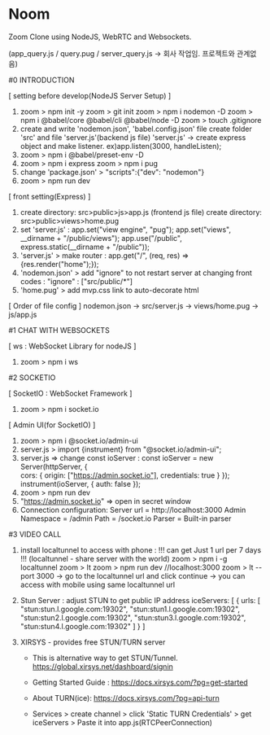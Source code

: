 # Noom

Zoom Clone using NodeJS, WebRTC and Websockets.

(app_query.js / query.pug / server_query.js -> 회사 작업임. 프로젝트와 관계없음)

#0 INTRODUCTION

[ setting before develop(NodeJS Server Setup) ]

1.  zoom > npm init -y
    zoom > git init
    zoom > npm i nodemon -D
    zoom > npm i @babel/core @babel/cli @babel/node -D
    zoom > touch .gitignore
2.  create and write 'nodemon.json', 'babel.config.json' file
    create folder 'src' and file 'server.js'(backend js file)
    'server.js' -> create express object and make listener. ex)app.listen(3000, handleListen);
3.  zoom > npm i @babel/preset-env -D
4.  zoom > npm i express
    zoom > npm i pug
5.  change 'package.json' > "scripts":{"dev": "nodemon"}
6.  zoom > npm run dev

[ front setting(Express) ]

1.  create directory: src>public>js>app.js (frontend js file)
    create directory: src>public>views>home.pug
2.  set 'server.js' :
    app.set("view engine", "pug");
    app.set("views", \_\_dirname + "/public/views");
    app.use("/public", express.static(\_\_dirname + "/public"));
3.  'server.js' > make router :
    app.get("/", (req, res) => {res.render("home");});
4.  'nodemon.json' > add "ignore" to not restart server at changing front codes :
    "ignore" : ["src/public/*"]
5.  'home.pug' > add mvp.css link to auto-decorate html

[ Order of file config ]
nodemon.json -> src/server.js -> views/home.pug -> js/app.js

#1 CHAT WITH WEBSOCKETS

[ ws : WebSocket Library for nodeJS ]

1.  zoom > npm i ws

#2 SOCKETIO

[ SocketIO : WebSocket Framework ]

1.  zoom > npm i socket.io

[ Admin UI(for SocketIO) ]

1.  zoom > npm i @socket.io/admin-ui
2.  server.js > import {instrument} from "@socket.io/admin-ui";
3.  server.js => change const ioServer :
    const ioServer = new Server(httpServer, {  
     cors: {
    origin: ["https://admin.socket.io"],
    credentials: true
    }
    });
    instrument(ioServer, {
    auth: false
    });
4.  zoom > npm run dev
5.  "https://admin.socket.io" => open in secret window
6.  Connection configuration:
    Server url = http://localhost:3000
    Admin Namespace = /admin
    Path = /socket.io
    Parser = Built-in parser

#3 VIDEO CALL

1. install localtunnel to access with phone :
   !!! can get Just 1 url per 7 days !!!
   (localtunnel - share server with the world)
   zoom > npm i -g localtunnel
   zoom > lt
   zoom > npm run dev //localhost:3000
   zoom > lt --port 3000
   -> go to the localtunnel url and click continue
   -> you can access with mobile using same localtunnel url

<!-- -
2. Cloudflare Zero Trust Tunnel (Alternative way to start free tunnel) :

   1. Download & install Windows exe file :
      https://developers.cloudflare.com/cloudflare-one/connections/connect-apps/install-and-setup/installation/
      https://github.com/ViRb3/wgcf/releases
      windows_amd64.exe
      change file name to 'cloudflared.exe'
   2. open termianl(admin)
      download directory > cloudflared.exe --version

   3. Authenticate :
      > cloudflared tunnel login
   4. - go Cloudlare Zero Trust
      - enter team name
      - choose free plan(under 50 users)
      - register Payment
      - Settings > Devices > Certificates > Download certificate(.pem + .crt) -> place it in default cloudflared directory.
      install it with https://developers.cloudflare.com/cloudflare-one/connections/connect-devices/warp/install-cloudflare-cert/
       - Access > Tunnels > create a tunnel
   5. - cmd(admin) > cloudflared tunnel create <NAME>

   6. Install and run Connector :

      - Download
        https://github.com/cloudflare/cloudflared/releases/latest/download/cloudflared-windows-amd64.msi
      - Run the installer.
      - Open Command Prompt as Administrator.
      - Run the following command :
      cloudflared.exe service install eyJhIjoiZmYxNGM0NDVmOTJlYTAyODdlYmM3YTljMzFlMDBkZjciLCJ0IjoiMDEwNzEwNGUtY2EzMS00NWQ2LWJhMTAtOGVhYzY3NzllZTYyIiwicyI6IlpHUTBZemRoTXprdFpqSTNOeTAwWVRJM0xUazROelF0WkRjNE56WXpOMlJtWWpaayJ9
       - Click Next
      - Route Tunnel : Edit public hostname for new Tunnel

   7. > cloudflared update
      > https://developers.cloudflare.com/cloudflare-one/connections/connect-apps/run-tunnel/trycloudflare
   8.

   zoom > cloudflared tunnel
- -->

2. Stun Server : adjust STUN to get public IP address
   iceServers: [
   {
   urls: [
   "stun:stun.l.google.com:19302",
   "stun:stun1.l.google.com:19302",
   "stun:stun2.l.google.com:19302",
   "stun:stun3.l.google.com:19302",
   "stun:stun4.l.google.com:19302"
   ]
   }
   ]

3. XIRSYS - provides free STUN/TURN server

   - This is alternative way to get STUN/Tunnel.
     https://global.xirsys.net/dashboard/signin
   - Getting Started Guide :
     https://docs.xirsys.com/?pg=get-started
   - About TURN(ice):
     https://docs.xirsys.com/?pg=api-turn

   - Services > create channel > click 'Static TURN Credentials' > get iceServers > Paste it into app.js(RTCPeerConnection)

